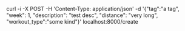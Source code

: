  curl -i -X POST -H 'Content-Type: application/json' -d '{"tag":"a tag", "week": 1, "description": "test desc", "distance": "very long", "workout_type":"some kind"}' localhost:8000/create

